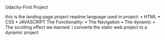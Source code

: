 Udacity-First Project

this is the landing page project readme
language used in project:
•	HTML
•	CSS
•	JAVASCRIPT
The Functionality:
•	The Navigation
•	The dynamic 
•	The scrolling effect
 we learned:
 i converte the static web project to a dynamic project


